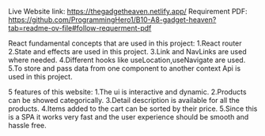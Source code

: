 Live Website link: https://thegadgetheaven.netlify.app/
Requirement PDF: https://github.com/ProgrammingHero1/B10-A8-gadget-heaven?tab=readme-ov-file#follow-requerment-pdf

React fundamental concepts that are used in this project: 
1.React router
2.State and effects are used in this project.
3.Link and NavLinks are used where needed.
4.Different hooks like useLocation,useNavigate are used.
5.To store and pass data from one component to another context Api is used in this project.

5 features of this website:
1.The ui is interactive and dynamic.
2.Products can be showed categorically.
3.Detail description is available for all the products.
4.Items added to the cart can be sorted by their price.
5.Since this is a SPA it works very fast and the user experience should be smooth and hassle free.
  
